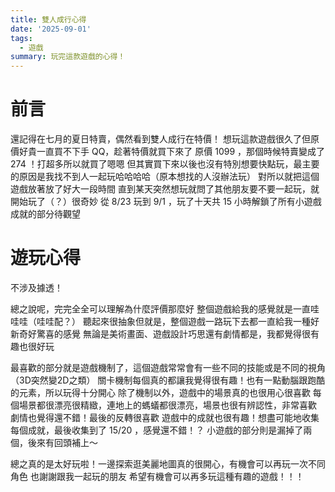 ```yaml
---
title: 雙人成行心得
date: '2025-09-01'
tags:
  - 遊戲
summary: 玩完這款遊戲的心得！
---
```

# 前言
還記得在七月的夏日特賣，偶然看到雙人成行在特價！
想玩這款遊戲很久了但原價好貴一直買不下手 QQ，趁著特價就買下來了
原價 1099 ，那個時候特賣變成了 274 ！打超多所以就買了嗯嗯
但其實買下來以後也沒有特別想要快點玩，最主要的原因是我找不到人一起玩哈哈哈哈（原本想找的人沒辦法玩）
對所以就把這個遊戲放著放了好大一段時間
直到某天突然想玩就問了其他朋友要不要一起玩，就開始玩了（？）很奇妙
從 8/23 玩到 9/1 ，玩了十天共 15 小時解鎖了所有小遊戲
成就的部分待觀望
# 遊玩心得
不涉及據透！

總之說呢，完完全全可以理解為什麼評價那麼好
整個遊戲給我的感覺就是一直哇哇哇（哇哇配？）
聽起來很抽象但就是，整個遊戲一路玩下去都一直給我一種好新奇好驚喜的感覺
無論是美術畫面、遊戲設計巧思還有劇情都是，我都覺得很有趣也很好玩

最喜歡的部分就是遊戲機制了，這個遊戲常常會有一些不同的技能或是不同的視角（3D突然變2D之類）
關卡機制每個真的都讓我覺得很有趣！也有一點動腦跟跑酷的元素，所以玩得十分開心
除了機制以外，遊戲中的場景真的也很用心很喜歡
每個場景都很漂亮很精緻，連地上的螞蟻都很漂亮，場景也很有辨認性，非常喜歡
劇情也覺得還不錯！最後的反轉很喜歡
遊戲中的成就也很有趣！想盡可能地收集每個成就，最後收集到了 15/20 ，感覺還不錯！？
小遊戲的部分則是漏掉了兩個，後來有回頭補上～

總之真的是太好玩啦！一邊探索逛美麗地圖真的很開心，有機會可以再玩一次不同角色
也謝謝跟我一起玩的朋友
希望有機會可以再多玩這種有趣的遊戲！！！